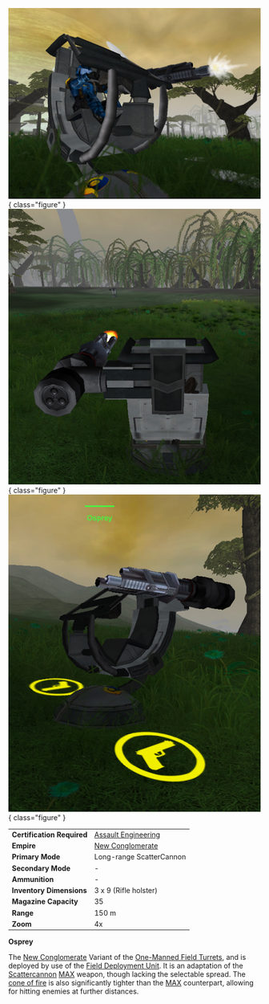![Deployable Turret](../images/OspreyFront.jpg){ class="figure" }
![Deployable Turret](../images/OspreyRear.jpg){ class="figure" }
![Deployable Turret](../images/OspreySide.jpg){ class="figure" }

|                            |                                                                 |
| -------------------------- | --------------------------------------------------------------- |
| **Certification Required** | [Assault Engineering](../certifications/Assault_Engineering.md) |
| **Empire**                 | [New Conglomerate](../etc/New_Conglomerate.md)                  |
| **Primary Mode**           | Long-range ScatterCannon                                        |
| **Secondary Mode**         | \-                                                              |
| **Ammunition**             | \-                                                              |
| **Inventory Dimensions**   | 3 x 9 (Rifle holster)                                           |
| **Magazine Capacity**      | 35                                                              |
| **Range**                  | 150 m                                                           |
| **Zoom**                   | 4x                                                              |

**Osprey**

The [New Conglomerate](../etc/New_Conglomerate.md) Variant of the
[One-Manned Field Turrets](One-Manned_Field_Turret.md), and is deployed by use
of the [Field Deployment Unit](Field_Deployment_Unit.md). It is an adaptation of
the [Scattercannon](../armor/Scattercannon.md)
[MAX](../armor/Mechanized_Assault_Exo-Suit.md) weapon, though lacking the
selectable spread. The [cone of fire](../terminology/Cone_of_fire.md) is also
significantly tighter than the [MAX](../armor/Mechanized_Assault_Exo-Suit.md)
counterpart, allowing for hitting enemies at further distances.
